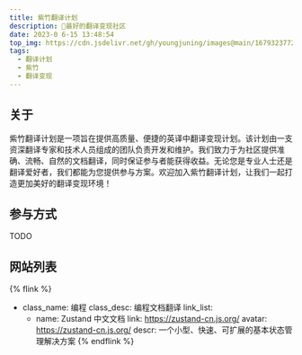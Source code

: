 ```yaml
---
title: 紫竹翻译计划
description: 🎋最好的翻译变现社区
date: 2023-0 6-15 13:48:54
top_img: https://cdn.jsdelivr.net/gh/youngjuning/images@main/1679323772618.png
tags:
  - 翻译计划
  - 紫竹
  - 翻译变现
---
```


## 关于

紫竹翻译计划是一项旨在提供高质量、便捷的英译中翻译变现计划。该计划由一支资深翻译专家和技术人员组成的团队负责开发和维护。我们致力于为社区提供准确、流畅、自然的文档翻译，同时保证参与者能获得收益。无论您是专业人士还是翻译爱好者，我们都能为您提供参与方案。欢迎加入紫竹翻译计划，让我们一起打造更加美好的翻译变现环境！

## 参与方式

TODO

## 网站列表

{% flink %}
- class_name: 编程
  class_desc: 编程文档翻译
  link_list:
    - name: Zustand 中文文档
      link: https://zustand-cn.js.org/
      avatar: https://zustand-cn.js.org/
      descr: 一个小型、快速、可扩展的基本状态管理解决方案
{% endflink %}
